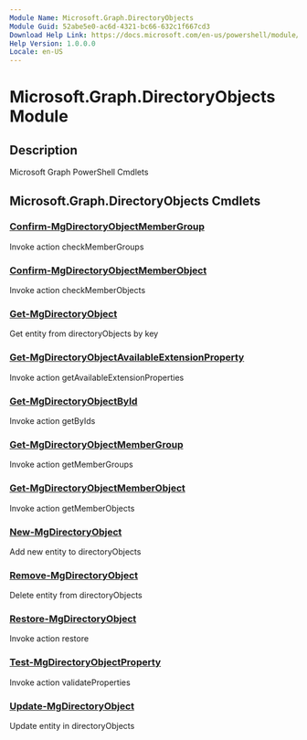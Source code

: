 ```yaml
---
Module Name: Microsoft.Graph.DirectoryObjects
Module Guid: 52abe5e0-ac6d-4321-bc66-632c1f667cd3
Download Help Link: https://docs.microsoft.com/en-us/powershell/module/microsoft.graph.directoryobjects
Help Version: 1.0.0.0
Locale: en-US
---
```


# Microsoft.Graph.DirectoryObjects Module
## Description
Microsoft Graph PowerShell Cmdlets

## Microsoft.Graph.DirectoryObjects Cmdlets
### [Confirm-MgDirectoryObjectMemberGroup](Confirm-MgDirectoryObjectMemberGroup.md)
Invoke action checkMemberGroups

### [Confirm-MgDirectoryObjectMemberObject](Confirm-MgDirectoryObjectMemberObject.md)
Invoke action checkMemberObjects

### [Get-MgDirectoryObject](Get-MgDirectoryObject.md)
Get entity from directoryObjects by key

### [Get-MgDirectoryObjectAvailableExtensionProperty](Get-MgDirectoryObjectAvailableExtensionProperty.md)
Invoke action getAvailableExtensionProperties

### [Get-MgDirectoryObjectById](Get-MgDirectoryObjectById.md)
Invoke action getByIds

### [Get-MgDirectoryObjectMemberGroup](Get-MgDirectoryObjectMemberGroup.md)
Invoke action getMemberGroups

### [Get-MgDirectoryObjectMemberObject](Get-MgDirectoryObjectMemberObject.md)
Invoke action getMemberObjects

### [New-MgDirectoryObject](New-MgDirectoryObject.md)
Add new entity to directoryObjects

### [Remove-MgDirectoryObject](Remove-MgDirectoryObject.md)
Delete entity from directoryObjects

### [Restore-MgDirectoryObject](Restore-MgDirectoryObject.md)
Invoke action restore

### [Test-MgDirectoryObjectProperty](Test-MgDirectoryObjectProperty.md)
Invoke action validateProperties

### [Update-MgDirectoryObject](Update-MgDirectoryObject.md)
Update entity in directoryObjects

